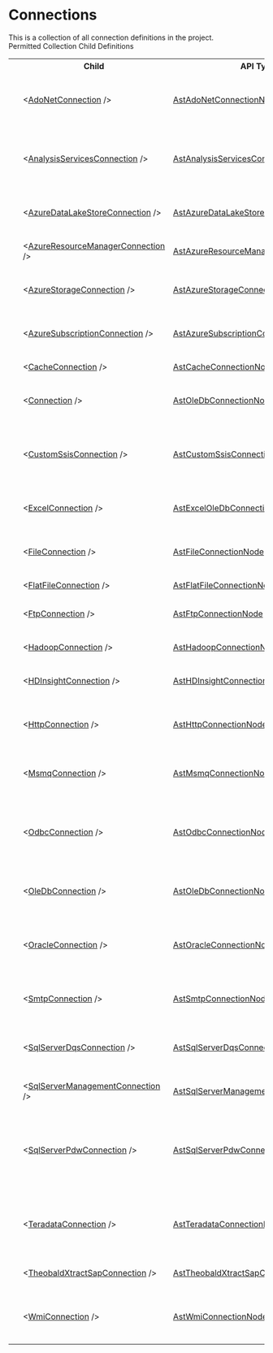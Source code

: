 # Connections

<div class="LanguageSummary"><div class ="SummaryItem">This is a collection of all connection definitions in the project.</div></div><div class="SchemaBindingGroup"><div class="SchemaBindingGroupHeader">Permitted Collection Child Definitions</div><table id="SchemaBindingList" class="SchemaBindingList"><tbody><tr><th class="SchemaBindingIconColumnHeader">&nbsp;</th><th class="SchemaBindingNameColumnHeader">Child</th><th class="SchemaBindingTypeColumnHeader">API Type</th><th class="SchemaBindingSummaryColumnHeader">Description</th></tr><tr class="cd0"><td class="SchemaBindingIcon"><div class="NotRequired" /></td><td class="SchemaBindingName"><span class="punc">&lt;</span><a href=Varigence.Languages.Biml.Connection.AstAdoNetConnectionNode.html">AdoNetConnection</a><span class="punc"> /&gt;</span></td><td class="SchemaBindingType"><a href="../api-reference/Varigence.Languages.Biml.Connection.AstAdoNetConnectionNode.html">AstAdoNetConnectionNode</a></td><td class="SchemaBindingSummary">The ADO.NET connection connects to a data source that can be accessed via a .NET Framework data provider.</td></tr><tr class="cd1"><td class="SchemaBindingIcon"><div class="NotRequired" /></td><td class="SchemaBindingName"><span class="punc">&lt;</span><a href=Varigence.Languages.Biml.Connection.AstAnalysisServicesConnectionNode.html">AnalysisServicesConnection</a><span class="punc"> /&gt;</span></td><td class="SchemaBindingType"><a href="../api-reference/Varigence.Languages.Biml.Connection.AstAnalysisServicesConnectionNode.html">AstAnalysisServicesConnectionNode</a></td><td class="SchemaBindingSummary">The SQL Server Analysis Services connection connects to a server running an Analysis Services database or to an Analysis Services project.</td></tr><tr class="cd0"><td class="SchemaBindingIcon"><div class="NotRequired" /></td><td class="SchemaBindingName"><span class="punc">&lt;</span><a href=Varigence.Languages.Biml.Connection.AstAzureDataLakeStoreConnectionNode.html">AzureDataLakeStoreConnection</a><span class="punc"> /&gt;</span></td><td class="SchemaBindingType"><a href="../api-reference/Varigence.Languages.Biml.Connection.AstAzureDataLakeStoreConnectionNode.html">AstAzureDataLakeStoreConnectionNode</a></td><td class="SchemaBindingSummary">The Azure Subscription Connection connects to a Microsoft Azure Data Lake Store.</td></tr><tr class="cd1"><td class="SchemaBindingIcon"><div class="NotRequired" /></td><td class="SchemaBindingName"><span class="punc">&lt;</span><a href=Varigence.Languages.Biml.Connection.AstAzureResourceManagerConnectionNode.html">AzureResourceManagerConnection</a><span class="punc"> /&gt;</span></td><td class="SchemaBindingType"><a href="../api-reference/Varigence.Languages.Biml.Connection.AstAzureResourceManagerConnectionNode.html">AstAzureResourceManagerConnectionNode</a></td><td class="SchemaBindingSummary">The connection object that represents a connection to Azure Resource Manager.</td></tr><tr class="cd0"><td class="SchemaBindingIcon"><div class="NotRequired" /></td><td class="SchemaBindingName"><span class="punc">&lt;</span><a href=Varigence.Languages.Biml.Connection.AstAzureStorageConnectionNode.html">AzureStorageConnection</a><span class="punc"> /&gt;</span></td><td class="SchemaBindingType"><a href="../api-reference/Varigence.Languages.Biml.Connection.AstAzureStorageConnectionNode.html">AstAzureStorageConnectionNode</a></td><td class="SchemaBindingSummary">The Azure Storage Connection connects to a Microsoft Azure bloc storage account.</td></tr><tr class="cd1"><td class="SchemaBindingIcon"><div class="NotRequired" /></td><td class="SchemaBindingName"><span class="punc">&lt;</span><a href=Varigence.Languages.Biml.Connection.AstAzureSubscriptionConnectionNode.html">AzureSubscriptionConnection</a><span class="punc"> /&gt;</span></td><td class="SchemaBindingType"><a href="../api-reference/Varigence.Languages.Biml.Connection.AstAzureSubscriptionConnectionNode.html">AstAzureSubscriptionConnectionNode</a></td><td class="SchemaBindingSummary">The Azure Subscription Connection connects to a Microsoft Azure subscription.</td></tr><tr class="cd0"><td class="SchemaBindingIcon"><div class="NotRequired" /></td><td class="SchemaBindingName"><span class="punc">&lt;</span><a href=Varigence.Languages.Biml.Connection.AstCacheConnectionNode.html">CacheConnection</a><span class="punc"> /&gt;</span></td><td class="SchemaBindingType"><a href="../api-reference/Varigence.Languages.Biml.Connection.AstCacheConnectionNode.html">AstCacheConnectionNode</a></td><td class="SchemaBindingSummary">The Cache connection connects to a cache.</td></tr><tr class="cd1"><td class="SchemaBindingIcon"><div class="NotRequired" /></td><td class="SchemaBindingName"><span class="punc">&lt;</span><a href=Varigence.Languages.Biml.Connection.AstOleDbConnectionNode.html">Connection</a><span class="punc"> /&gt;</span></td><td class="SchemaBindingType"><a href="../api-reference/Varigence.Languages.Biml.Connection.AstOleDbConnectionNode.html">AstOleDbConnectionNode</a></td><td class="SchemaBindingSummary">The OLE DB connection connects to a datasource that requires an OLE DB provider.</td></tr><tr class="cd0"><td class="SchemaBindingIcon"><div class="NotRequired" /></td><td class="SchemaBindingName"><span class="punc">&lt;</span><a href=Varigence.Languages.Biml.Connection.AstCustomSsisConnectionNode.html">CustomSsisConnection</a><span class="punc"> /&gt;</span></td><td class="SchemaBindingType"><a href="../api-reference/Varigence.Languages.Biml.Connection.AstCustomSsisConnectionNode.html">AstCustomSsisConnectionNode</a></td><td class="SchemaBindingSummary">The AstCustomConnectionNode type supports custom and third party SQL Server Integration Services connection managers.</td></tr><tr class="cd1"><td class="SchemaBindingIcon"><div class="NotRequired" /></td><td class="SchemaBindingName"><span class="punc">&lt;</span><a href=Varigence.Languages.Biml.Connection.AstExcelOleDbConnectionNode.html">ExcelConnection</a><span class="punc"> /&gt;</span></td><td class="SchemaBindingType"><a href="../api-reference/Varigence.Languages.Biml.Connection.AstExcelOleDbConnectionNode.html">AstExcelOleDbConnectionNode</a></td><td class="SchemaBindingSummary">The Excel OLE DB connection connects to a Microsoft Excel data source.</td></tr><tr class="cd0"><td class="SchemaBindingIcon"><div class="NotRequired" /></td><td class="SchemaBindingName"><span class="punc">&lt;</span><a href=Varigence.Languages.Biml.Connection.AstFileConnectionNode.html">FileConnection</a><span class="punc"> /&gt;</span></td><td class="SchemaBindingType"><a href="../api-reference/Varigence.Languages.Biml.Connection.AstFileConnectionNode.html">AstFileConnectionNode</a></td><td class="SchemaBindingSummary">The File connection can connect to existing files or folders or create files or folders if needed.</td></tr><tr class="cd1"><td class="SchemaBindingIcon"><div class="NotRequired" /></td><td class="SchemaBindingName"><span class="punc">&lt;</span><a href=Varigence.Languages.Biml.Connection.AstFlatFileConnectionNode.html">FlatFileConnection</a><span class="punc"> /&gt;</span></td><td class="SchemaBindingType"><a href="../api-reference/Varigence.Languages.Biml.Connection.AstFlatFileConnectionNode.html">AstFlatFileConnectionNode</a></td><td class="SchemaBindingSummary">The Flat File connection connects to a flat file.</td></tr><tr class="cd0"><td class="SchemaBindingIcon"><div class="NotRequired" /></td><td class="SchemaBindingName"><span class="punc">&lt;</span><a href=Varigence.Languages.Biml.Connection.AstFtpConnectionNode.html">FtpConnection</a><span class="punc"> /&gt;</span></td><td class="SchemaBindingType"><a href="../api-reference/Varigence.Languages.Biml.Connection.AstFtpConnectionNode.html">AstFtpConnectionNode</a></td><td class="SchemaBindingSummary">The FTP connection connects to a File Transfer Protocol (FTP) server.</td></tr><tr class="cd1"><td class="SchemaBindingIcon"><div class="NotRequired" /></td><td class="SchemaBindingName"><span class="punc">&lt;</span><a href=Varigence.Languages.Biml.Connection.AstHadoopConnectionNode.html">HadoopConnection</a><span class="punc"> /&gt;</span></td><td class="SchemaBindingType"><a href="../api-reference/Varigence.Languages.Biml.Connection.AstHadoopConnectionNode.html">AstHadoopConnectionNode</a></td><td class="SchemaBindingSummary">The connection object that represents a connection to Hadoop.</td></tr><tr class="cd0"><td class="SchemaBindingIcon"><div class="NotRequired" /></td><td class="SchemaBindingName"><span class="punc">&lt;</span><a href=Varigence.Languages.Biml.Connection.AstHDInsightConnectionNode.html">HDInsightConnection</a><span class="punc"> /&gt;</span></td><td class="SchemaBindingType"><a href="../api-reference/Varigence.Languages.Biml.Connection.AstHDInsightConnectionNode.html">AstHDInsightConnectionNode</a></td><td class="SchemaBindingSummary">The connection object that represents a connection to Hadoop.</td></tr><tr class="cd1"><td class="SchemaBindingIcon"><div class="NotRequired" /></td><td class="SchemaBindingName"><span class="punc">&lt;</span><a href=Varigence.Languages.Biml.Connection.AstHttpConnectionNode.html">HttpConnection</a><span class="punc"> /&gt;</span></td><td class="SchemaBindingType"><a href="../api-reference/Varigence.Languages.Biml.Connection.AstHttpConnectionNode.html">AstHttpConnectionNode</a></td><td class="SchemaBindingSummary">The HTTP connection allows a package to use HTTP to connect to a Web server to send or receive files.</td></tr><tr class="cd0"><td class="SchemaBindingIcon"><div class="NotRequired" /></td><td class="SchemaBindingName"><span class="punc">&lt;</span><a href=Varigence.Languages.Biml.Connection.AstMsmqConnectionNode.html">MsmqConnection</a><span class="punc"> /&gt;</span></td><td class="SchemaBindingType"><a href="../api-reference/Varigence.Languages.Biml.Connection.AstMsmqConnectionNode.html">AstMsmqConnectionNode</a></td><td class="SchemaBindingSummary">The MSMQ connection allows a package to connect to a message queue.</td></tr><tr class="cd1"><td class="SchemaBindingIcon"><div class="NotRequired" /></td><td class="SchemaBindingName"><span class="punc">&lt;</span><a href=Varigence.Languages.Biml.Connection.AstOdbcConnectionNode.html">OdbcConnection</a><span class="punc"> /&gt;</span></td><td class="SchemaBindingType"><a href="../api-reference/Varigence.Languages.Biml.Connection.AstOdbcConnectionNode.html">AstOdbcConnectionNode</a></td><td class="SchemaBindingSummary">The ODBC Connection specifies the settings necessary for an Open Database Connectivity (ODBC) adapter installed on the system to connect to a data source.</td></tr><tr class="cd0"><td class="SchemaBindingIcon"><div class="NotRequired" /></td><td class="SchemaBindingName"><span class="punc">&lt;</span><a href=Varigence.Languages.Biml.Connection.AstOleDbConnectionNode.html">OleDbConnection</a><span class="punc"> /&gt;</span></td><td class="SchemaBindingType"><a href="../api-reference/Varigence.Languages.Biml.Connection.AstOleDbConnectionNode.html">AstOleDbConnectionNode</a></td><td class="SchemaBindingSummary">The OLE DB connection connects to a datasource that requires an OLE DB provider.</td></tr><tr class="cd1"><td class="SchemaBindingIcon"><div class="NotRequired" /></td><td class="SchemaBindingName"><span class="punc">&lt;</span><a href=Varigence.Languages.Biml.Connection.AstOracleConnectionNode.html">OracleConnection</a><span class="punc"> /&gt;</span></td><td class="SchemaBindingType"><a href="../api-reference/Varigence.Languages.Biml.Connection.AstOracleConnectionNode.html">AstOracleConnectionNode</a></td><td class="SchemaBindingSummary">The Oracle Connection specifies the settings necessary for the Attunity Oracle SSIS component to connect to a Oracle data source.</td></tr><tr class="cd0"><td class="SchemaBindingIcon"><div class="NotRequired" /></td><td class="SchemaBindingName"><span class="punc">&lt;</span><a href=Varigence.Languages.Biml.Connection.AstSmtpConnectionNode.html">SmtpConnection</a><span class="punc"> /&gt;</span></td><td class="SchemaBindingType"><a href="../api-reference/Varigence.Languages.Biml.Connection.AstSmtpConnectionNode.html">AstSmtpConnectionNode</a></td><td class="SchemaBindingSummary">The SMTP connection connects to a Simple Mail Transfer Protocol (SMTP) server.</td></tr><tr class="cd1"><td class="SchemaBindingIcon"><div class="NotRequired" /></td><td class="SchemaBindingName"><span class="punc">&lt;</span><a href=Varigence.Languages.Biml.Connection.AstSqlServerDqsConnectionNode.html">SqlServerDqsConnection</a><span class="punc"> /&gt;</span></td><td class="SchemaBindingType"><a href="../api-reference/Varigence.Languages.Biml.Connection.AstSqlServerDqsConnectionNode.html">AstSqlServerDqsConnectionNode</a></td><td class="SchemaBindingSummary">The SQL Server DQS connection connects to a Microsoft SQL Server Data Quality Service (DQS) instance.</td></tr><tr class="cd0"><td class="SchemaBindingIcon"><div class="NotRequired" /></td><td class="SchemaBindingName"><span class="punc">&lt;</span><a href=Varigence.Languages.Biml.Connection.AstSqlServerManagementConnectionNode.html">SqlServerManagementConnection</a><span class="punc"> /&gt;</span></td><td class="SchemaBindingType"><a href="../api-reference/Varigence.Languages.Biml.Connection.AstSqlServerManagementConnectionNode.html">AstSqlServerManagementConnectionNode</a></td><td class="SchemaBindingSummary">The SQL Server connection connect sto a SQL Server database.</td></tr><tr class="cd1"><td class="SchemaBindingIcon"><div class="NotRequired" /></td><td class="SchemaBindingName"><span class="punc">&lt;</span><a href=Varigence.Languages.Biml.Connection.AstSqlServerPdwConnectionNode.html">SqlServerPdwConnection</a><span class="punc"> /&gt;</span></td><td class="SchemaBindingType"><a href="../api-reference/Varigence.Languages.Biml.Connection.AstSqlServerPdwConnectionNode.html">AstSqlServerPdwConnectionNode</a></td><td class="SchemaBindingSummary">The SQL Server PDW connection connects to a Microsoft SQL Server Parallel Data Warehouse (PDW) appliance.  In later versions, PDW is rebranded as the Microsoft Analytics Platform System.</td></tr><tr class="cd0"><td class="SchemaBindingIcon"><div class="NotRequired" /></td><td class="SchemaBindingName"><span class="punc">&lt;</span><a href=Varigence.Languages.Biml.Connection.AstTeradataConnectionNode.html">TeradataConnection</a><span class="punc"> /&gt;</span></td><td class="SchemaBindingType"><a href="../api-reference/Varigence.Languages.Biml.Connection.AstTeradataConnectionNode.html">AstTeradataConnectionNode</a></td><td class="SchemaBindingSummary">The Teradata Connection specifies the settings necessary for the Attunity Teradata SSIS component to connect to a Teradata data source.</td></tr><tr class="cd1"><td class="SchemaBindingIcon"><div class="NotRequired" /></td><td class="SchemaBindingName"><span class="punc">&lt;</span><a href=Varigence.Languages.Biml.Connection.AstTheobaldXtractSapConnectionNode.html">TheobaldXtractSapConnection</a><span class="punc"> /&gt;</span></td><td class="SchemaBindingType"><a href="../api-reference/Varigence.Languages.Biml.Connection.AstTheobaldXtractSapConnectionNode.html">AstTheobaldXtractSapConnectionNode</a></td><td class="SchemaBindingSummary">The Theobald XTRACT connection will connect to an SAP instance.</td></tr><tr class="cd0"><td class="SchemaBindingIcon"><div class="NotRequired" /></td><td class="SchemaBindingName"><span class="punc">&lt;</span><a href=Varigence.Languages.Biml.Connection.AstWmiConnectionNode.html">WmiConnection</a><span class="punc"> /&gt;</span></td><td class="SchemaBindingType"><a href="../api-reference/Varigence.Languages.Biml.Connection.AstWmiConnectionNode.html">AstWmiConnectionNode</a></td><td class="SchemaBindingSummary">The WMI connection uses Windows Management Instrumentation (WMI) to connect to an enterprise environment.</td></tr></tbody></table></div>